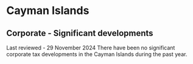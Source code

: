 # Cayman Islands
## Corporate - Significant developments
Last reviewed - 29 November 2024
There have been no significant corporate tax developments in the Cayman Islands during the past year.
